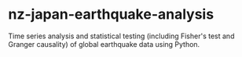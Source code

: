 # nz-japan-earthquake-analysis
Time series analysis and statistical testing (including Fisher's test and Granger causality) of global earthquake data using Python.
